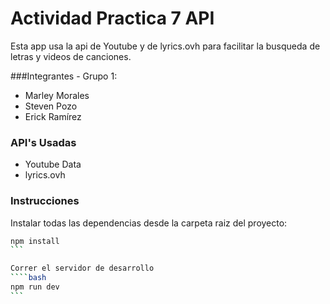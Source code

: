# Actividad Practica 7 API
Esta app usa la api de Youtube y de lyrics.ovh para facilitar la busqueda de letras y videos de canciones.

###Integrantes - Grupo 1:
- Marley Morales
- Steven Pozo
- Erick Ramírez

### API's Usadas
- Youtube Data
- lyrics.ovh

### Instrucciones
Instalar todas las dependencias desde la carpeta raiz del proyecto:
````bash
npm install
```

Correr el servidor de desarrollo
````bash
npm run dev
```
